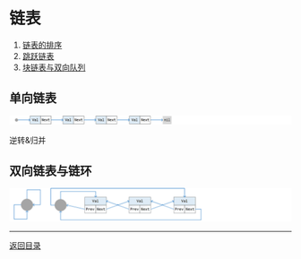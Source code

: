 # 链表
 1. [链表的排序](02-A.md)
 2. [跳跃链表](02-B.md)
 3. [块链表与双向队列](02-C.md)

## 单向链表
![](../images/LinkedList.png)

逆转&归并

## 双向链表与链环
![](../images/Ring.png)



---
[返回目录](../index.md)
